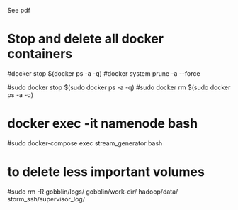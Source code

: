 See pdf

# Stop and delete all docker containers
#docker stop $(docker ps -a -q)
#docker system prune -a --force


#sudo docker stop $(sudo docker ps -a -q)
#sudo docker rm $(sudo docker ps -a -q)

# docker exec -it namenode bash
#sudo docker-compose exec stream_generator bash

# to delete less important volumes
#sudo rm -R gobblin/logs/ gobblin/work-dir/ hadoop/data/ storm_ssh/supervisor_log/

